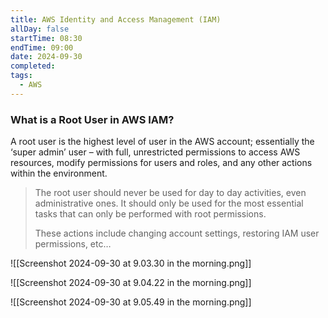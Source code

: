 ```yaml
---
title: AWS Identity and Access Management (IAM)
allDay: false
startTime: 08:30
endTime: 09:00
date: 2024-09-30
completed: 
tags:
  - AWS
---
```

### What is a Root User in AWS IAM?

A $\text{root user}$ is the highest level of user in the AWS account; essentially the ‘super admin’ user – with full, unrestricted permissions to access AWS resources, modify permissions for users and roles, and any other actions within the environment.

>
>	The $\text{root user}$ should never be used for day to day activities, even administrative ones. It should only be used for the most essential tasks that can only be performed with root permissions.
>	
>	These actions include changing account settings, restoring IAM user permissions, etc…
>

![[Screenshot 2024-09-30 at 9.03.30 in the morning.png]]

![[Screenshot 2024-09-30 at 9.04.22 in the morning.png]]

![[Screenshot 2024-09-30 at 9.05.49 in the morning.png]]


